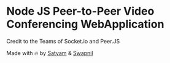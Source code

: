 # Node JS Peer-to-Peer Video Conferencing WebApplication

Credit to the Teams of Socket.io and Peer.JS

Made with :fire: by [Satyam](https://www.instagram.com/typicalmishra/) & [Swapnil](https://www.instagram.com/)


